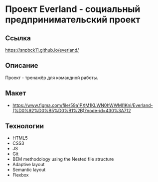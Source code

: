 # Проект Everland - социальный предпринимательский проект

## Ссылка
https://snpbck11.github.io/everland/

## Описание
Проект - тренажёр для командной работы.

## Макет
* https://www.figma.com/file/59a1PXM1KLWN0hWWMl1Kni/Everland-(%D0%92%D0%B5%D0%B1%2B)?node-id=430%3A712

## Технологии
* HTML5
* CSS3
* JS
* Git
* BEM methodology using the Nested file structure
* Adaptive layout
* Semantic layout
* Flexbox